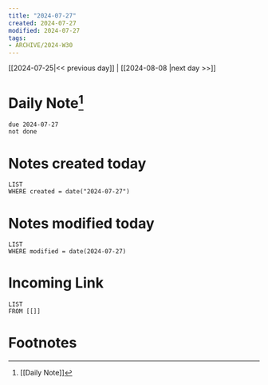 ```yaml
---
title: "2024-07-27"
created: 2024-07-27
modified: 2024-07-27
tags:
- ARCHIVE/2024-W30
---
```

[[2024-07-25|<< previous day]] | [[2024-08-08 |next day >>]]

# Daily Note[^1]
```tasks
due 2024-07-27
not done
```
# Notes created today
```dataview
LIST
WHERE created = date("2024-07-27")
```
# Notes modified today
```dataview
LIST
WHERE modified = date(2024-07-27)
```
# Incoming Link
```dataview
LIST
FROM [[]]
```
# Footnotes

[^1]: [[Daily Note]]

